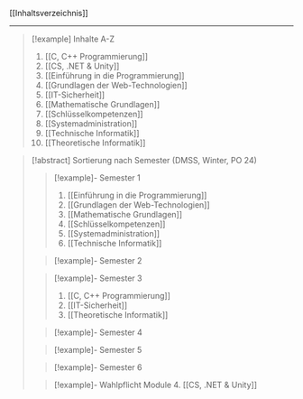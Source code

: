 [[Inhaltsverzeichnis]]

---

> [!example] Inhalte A-Z
> 1. [[C, C++ Programmierung]]
> 2. [[CS, .NET & Unity]]
> 3. [[Einführung in die Programmierung]]
> 4. [[Grundlagen der Web-Technologien]]
> 5. [[IT-Sicherheit]]
> 6. [[Mathematische Grundlagen]]
> 7. [[Schlüsselkompetenzen]]
> 8. [[Systemadministration]]
> 9. [[Technische Informatik]]
> 10. [[Theoretische Informatik]]

> [!abstract] Sortierung nach Semester (DMSS, Winter, PO 24)
>> [!example]- Semester 1
>> 1. [[Einführung in die Programmierung]]
>> 2. [[Grundlagen der Web-Technologien]]
>> 3. [[Mathematische Grundlagen]]
>> 4. [[Schlüsselkompetenzen]]
>> 5. [[Systemadministration]]
>> 6. [[Technische Informatik]]
>
>> [!example]- Semester 2
>> 
>
>> [!example]- Semester 3
>> 1. [[C, C++ Programmierung]]
>> 2. [[IT-Sicherheit]]
>> 3. [[Theoretische Informatik]]
>
>> [!example]- Semester 4
>
>> [!example]- Semester 5
>
>> [!example]- Semester 6
>
>> [!example]- Wahlpflicht Module
>> 4. [[CS, .NET & Unity]]
